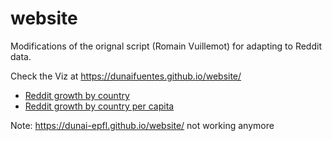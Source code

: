 # website

Modifications of the orignal script (Romain Vuillemot) for adapting to Reddit data.

Check the Viz at https://dunaifuentes.github.io/website/ 
* [Reddit growth by country](https://dunaifuentes.github.io/website/example/nations.html)
* [Reddit growth by country per capita](https://dunaifuentes.github.io/website/example/nations_rectified.html)



Note: https://dunai-epfl.github.io/website/ not working anymore
